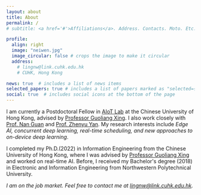 ```yaml
---
layout: about
title: About
permalink: /
# subtitle: <a href='#'>Affiliations</a>. Address. Contacts. Moto. Etc.

profile:
  align: right
  image: "neiwen.jpg"
  image_circular: false # crops the image to make it circular
  address: 
    # lingnw@link.cuhk.edu.hk
    # CUHK, Hong Kong

news: true  # includes a list of news items
selected_papers: true # includes a list of papers marked as "selected={true}"
social: true  # includes social icons at the bottom of the page
---
```








I am currently a Postdoctoral Fellow in <a href="http://aiot.ie.cuhk.edu.hk/index.html" target="_blank" rel="noopener noreferrer">AIoT Lab</a> at the Chinese University of Hong Kong, advised by <a href="https://staff.ie.cuhk.edu.hk/~glxing/" target="_blank" rel="noopener noreferrer">Professor Guoliang Xing</a>. 
I also work closely with <a href="https://www.cs.cityu.edu.hk/~nanguan/" target="_blank" rel="noopener noreferrer">Prof. Nan Guan</a> and <a href="https://yanzhenyu.com/" target="_blank" rel="noopener noreferrer">Prof. Zhenyu Yan</a>.
My research interests include *Edge AI, concurrent deep learning, real-time scheduling, and new approaches to on-device deep learning*.

I completed my Ph.D.(2022) in Information Engineering from the Chinese University of Hong Kong, where I was advised by <a href="https://staff.ie.cuhk.edu.hk/~glxing/" target="_blank" rel="noopener noreferrer">Professor Guoliang Xing</a> and worked on real-time AI. Before, I received my Bachelor's degree (2018) in Electronic and Information Engineering from Northwestern Polytechnical University.

*I am on the job market. Feel free to contact me at lingnw@link.cuhk.edu.hk.*

<!-- Write your biography here. Tell the world about yourself. Link to your favorite [subreddit](http://reddit.com). You can put a picture in, too. The code is already in, just name your picture `prof_pic.jpg` and put it in the `img/` folder.

Put your address / P.O. box / other info right below your picture. You can also disable any these elements by editing `profile` property of the YAML header of your `_pages/about.md`. Edit `_bibliography/papers.bib` and Jekyll will render your [publications page](/al-folio/publications/) automatically.

Link to your social media connections, too. This theme is set up to use [Font Awesome icons](http://fortawesome.github.io/Font-Awesome/) and [Academicons](https://jpswalsh.github.io/academicons/), like the ones below. Add your Facebook, Twitter, LinkedIn, Google Scholar, or just disable all of them. -->
